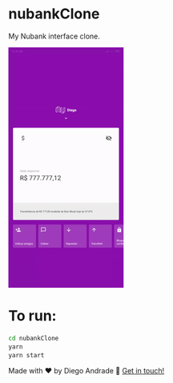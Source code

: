 # nubankClone
My Nubank interface clone.

<img align="center" src="src/assets/nubankClone.gif"></img>

# To run:
```bash
cd nubankClone
yarn
yarn start
```
Made with ♥ by Diego Andrade :wave: [Get in touch!](https://www.linkedin.com/in/diego-rodrigo-de-andrade-98a0271a0/)
